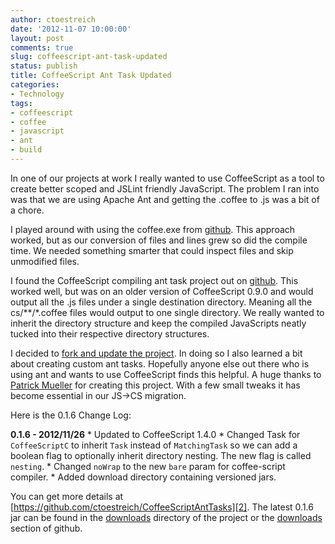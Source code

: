 ```yaml
---
author: ctoestreich
date: '2012-11-07 10:00:00'
layout: post
comments: true
slug: coffeescript-ant-task-updated
status: publish
title: CoffeeScript Ant Task Updated
categories:
- Technology
tags:
- coffeescript
- coffee
- javascript
- ant
- build
---
```


In one of our projects at work I really wanted to use CoffeeScript as a tool to create better scoped and JSLint friendly JavaScript.  The problem I ran into was that we are using Apache Ant and getting the .coffee to .js was a bit of a chore.

<!-- more -->

I played around with using the coffee.exe from [github][1].  This approach worked, but as our conversion of files and lines grew so did the compile time.  We needed something smarter that could inspect files and skip unmodified files.

I found the CoffeeScript compiling ant task project out on [github][3].  This worked well, but was on an older version of CoffeeScript 0.9.0 and would output all the .js files under a single destination directory.  Meaning all the cs/**/*.coffee files would output to one single directory.  We really wanted to inherit the directory structure and keep the compiled JavaScripts neatly tucked into their respective directory structures.

I decided to [fork and update the project][2].  In doing so I also learned a bit about creating custom ant tasks.  Hopefully anyone else out there who is using ant and wants to use CoffeeScript finds this helpful.  A huge thanks to [Patrick Mueller][6] for creating this project.  With a few small tweaks it has become essential in our JS->CS migration.

Here is the 0.1.6 Change Log:

**0.1.6 - 2012/11/26**
    * Updated to CoffeeScript 1.4.0
    * Changed Task for `CoffeeScriptC` to inherit `Task` instead of `MatchingTask` so we can add a boolean flag to optionally inherit directory nesting. The new flag is called `nesting`.
    * Changed `noWrap` to the new `bare` param for coffee-script compiler.
    * Added download directory containing versioned jars.

You can get more details at [https://github.com/ctoestreich/CoffeeScriptAntTasks][2].  The latest 0.1.6 jar can be found in the [downloads][4] directory of the project or the [downloads][5] section of github.

   [1]: https://github.com/alisey/CoffeeScript-Compiler-for-Windows (windows coffescript compiler executable)
   [2]: https://github.com/ctoestreich/CoffeeScriptAntTasks (CoffeeScriptAntTasks fork)
   [3]: https://github.com/pmuellr/CoffeeScriptAntTasks (CoffeeScriptAntTasks fork)
   [4]: https://github.com/ctoestreich/CoffeeScriptAntTasks/tree/master/downloads (0.1.6 download)
   [5]: https://github.com/ctoestreich/CoffeeScriptAntTasks/downloads (0.1.6 download)
   [6]: https://github.com/pmuellr (Patrick Meuller)

